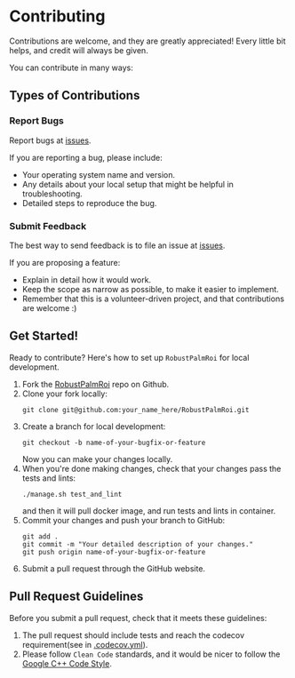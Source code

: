 # Contributing

Contributions are welcome, and they are greatly appreciated! Every little bit helps, and credit will always be given.

You can contribute in many ways:

## Types of Contributions

### Report Bugs

Report bugs at [issues](https://github.com/Leosocy/RobustPalmRoi/issues).

If you are reporting a bug, please include:

- Your operating system name and version.
- Any details about your local setup that might be helpful in troubleshooting.
- Detailed steps to reproduce the bug.

### Submit Feedback

The best way to send feedback is to file an issue at [issues](https://github.com/Leosocy/RobustPalmRoi/issues).

If you are proposing a feature:

- Explain in detail how it would work.
- Keep the scope as narrow as possible, to make it easier to implement.
- Remember that this is a volunteer-driven project, and that contributions are welcome :)

## Get Started!

Ready to contribute? Here's how to set up `RobustPalmRoi` for local development.

1. Fork the [RobustPalmRoi](https://github.com/Leosocy/RobustPalmRoi) repo on Github.
1. Clone your fork locally:
    ```shell
    git clone git@github.com:your_name_here/RobustPalmRoi.git
    ```
1. Create a branch for local development:
    ```shell
    git checkout -b name-of-your-bugfix-or-feature
    ```
    Now you can make your changes locally.
1. When you're done making changes, check that your changes pass the tests and lints:
    ```shell
    ./manage.sh test_and_lint
    ```
    and then it will pull docker image, and run tests and lints in container.
1. Commit your changes and push your branch to GitHub:
    ```shell
    git add .
    git commit -m "Your detailed description of your changes."
    git push origin name-of-your-bugfix-or-feature
    ```
1. Submit a pull request through the GitHub website.

## Pull Request Guidelines

Before you submit a pull request, check that it meets these guidelines:

1. The pull request should include tests and reach the codecov requirement(see in [.codecov.yml](https://github.com/Leosocy/RobustPalmRoi/blob/master/.codecov.yml)).
1. Please follow `Clean Code` standards, and it would be nicer to follow the [Google C++ Code Style](https://blog.leosocy.top/Google%20C++%20Code%20Style/).
